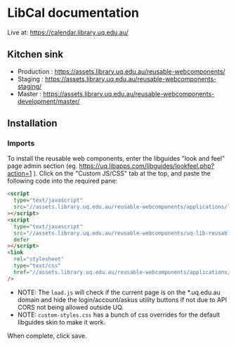 # LibCal documentation

Live at: <https://calendar.library.uq.edu.au/>

## Kitchen sink

- Production : <https://assets.library.uq.edu.au/reusable-webcomponents/>
- Staging : <https://assets.library.uq.edu.au/reusable-webcomponents-staging/>
- Master : <https://assets.library.uq.edu.au/reusable-webcomponents-development/master/>

## Installation

### Imports

To install the reusable web components, enter the libguides "look and feel" page admin section (eg. <https://uq.libapps.com/libguides/lookfeel.php?action=1> ). Click on the "Custom JS/CSS" tab at the top, and paste the following code into the required pane:

```html
<script
  type="text/javascript"
  src="//assets.library.uq.edu.au/reusable-webcomponents/applications/libcal/load.js"
></script>
<script
  type="text/javascript"
  src="//assets.library.uq.edu.au/reusable-webcomponents/uq-lib-reusable.min.js"
  defer
></script>
<link
  rel="stylesheet"
  type="text/css"
  href="//assets.library.uq.edu.au/reusable-webcomponents/applications/libcal/custom-styles.css"
/>
```

- NOTE: The `load.js` will check if the current page is on the \*.uq.edu.au domain and hide the login/account/askus utility buttons if not due to API CORS not being allowed outside UQ.
- NOTE: `custom-styles.css` has a bunch of css overrides for the default libguides skin to make it work.

When complete, click save.
